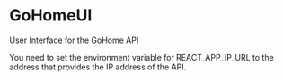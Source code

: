 # GoHomeUI
User Interface for the GoHome API

You need to set the environment variable for REACT_APP_IP_URL to the address that provides the IP address of the API.
